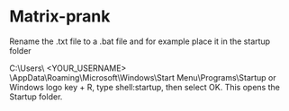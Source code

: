 # Matrix-prank

Rename the .txt file to a .bat file and for example place it in the startup folder

C:\Users\ <YOUR_USERNAME> \AppData\Roaming\Microsoft\Windows\Start Menu\Programs\Startup
or
Windows logo key + R, type shell:startup, then select OK. This opens the Startup folder.
